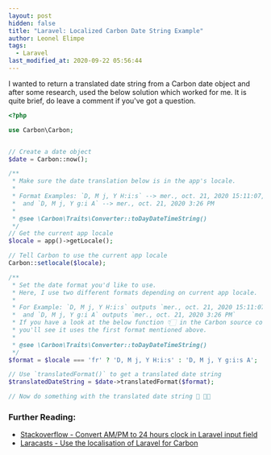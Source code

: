 ```yaml
---
layout: post
hidden: false
title: "Laravel: Localized Carbon Date String Example"
author: Leonel Elimpe
tags:
  - Laravel
last_modified_at: 2020-09-22 05:56:44
---
```

I wanted to return a translated date string from a Carbon date object and after some research, used the below solution which worked for me. It is quite brief, do leave a comment if you've got a question.

```php
<?php

use Carbon\Carbon;


// Create a date object
$date = Carbon::now();

/**
 * Make sure the date translation below is in the app's locale.
 *
 * Format Examples: `D, M j, Y H:i:s` --> mer., oct. 21, 2020 15:11:07,
 *  and `D, M j, Y g:i A` --> mer., oct. 21, 2020 3:26 PM
 *
 * @see \Carbon\Traits\Converter::toDayDateTimeString()
 */
// Get the current app locale
$locale = app()->getLocale();

// Tell Carbon to use the current app locale
Carbon::setlocale($locale);

/**
 * Set the date format you'd like to use.
 * Here, I use two different formats depending on current app locale.
 *
 * For Example: `D, M j, Y H:i:s` outputs `mer., oct. 21, 2020 15:11:07`,
 *  and `D, M j, Y g:i A` outputs `mer., oct. 21, 2020 3:26 PM`
 * If you have a look at the below function 👇🏻 in the Carbon source code,
 * you'll see it uses the first format mentioned above.
 *
 * @see \Carbon\Traits\Converter::toDayDateTimeString()
 */
$format = $locale === 'fr' ? 'D, M j, Y H:i:s' : 'D, M j, Y g:i:s A';

// Use `translatedFormat()` to get a translated date string
$translatedDateString = $date->translatedFormat($format);

// Now do something with the translated date string 🙂 👋🏻
```



### Further Reading:

- [Stackoverflow - Convert AM/PM to 24 hours clock in Laravel input field](https://stackoverflow.com/a/51882771/6924437)
- [Laracasts - Use the localisation of Laravel for Carbon](https://laracasts.com/discuss/channels/laravel/use-the-localisation-of-laravel-for-carbon?reply=591412)